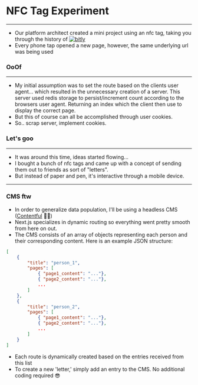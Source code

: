 # NFC Tag Experiment
---
- Our platform architect created a mini project using an nfc tag, taking you through the history of [<img alt="bitly" src="https://img.shields.io/badge/bitly-%2312100E.svg?&style=for-the-badge&logo=bitly&logoColor=red&color=172f41" />](https://bitly.com/)
- Every phone tap opened a new page, however, the same underlying url was being used

### OoOf
---
- My initial assumption was to set the route based on the clients user agent... which resulted in the unnecessary creation of a server. This server used redis storage to persist/increment count according to the browsers user agent. Returning an index which the client then use to display the correct page. 
- But this of course can all be accomplished through user cookies. 
- So.. scrap server, implement cookies.

### Let's goo
---
- It was around this time, ideas started flowing...
- I bought a bunch of nfc tags and came up with a concept of sending them out to friends as sort of "letters".
- But instead of paper and pen, it's interactive through a mobile device.
---

### CMS ftw
- In order to generalize data population, I'll be using a headless CMS ([Contentful](https://contentful.com) 🙌🏻)
- Next.js specializes in dynamic routing so everything went pretty smooth from here on out.
- The CMS consists of an array of objects representing each person and their corresponding content. Here is an example JSON structure:

```json
[
    {
        "title": "person_1",
        "pages": [
            { "page1_content": "..."},
            { "page2_content": "..."},
            ...
        ]
    },
    {
        "title": "person_2",
        "pages": [
            { "page1_content": "..."},
            { "page2_content": "..."},
            ...
        ]
    }
]

```
- Each route is dynamically created based on the entries received from this list
- To create a new 'letter,' simply add an entry to the CMS. No additional coding required 😎

